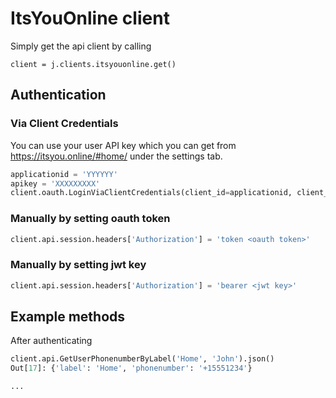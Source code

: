 # ItsYouOnline client

Simply get the api client by calling
```
client = j.clients.itsyouonline.get()
```

## Authentication

### Via Client Credentials

You can use your user API key which you can get from https://itsyou.online/#home/
under the settings tab.

```python
applicationid = 'YYYYYY'
apikey = 'XXXXXXXXX'
client.oauth.LoginViaClientCredentials(client_id=applicationid, client_secret=apikey)
```

### Manually by setting oauth token

```python
client.api.session.headers['Authorization'] = 'token <oauth token>'
```

### Manually by setting jwt key

```python
client.api.session.headers['Authorization'] = 'bearer <jwt key>'
```


## Example methods

After authenticating

```python
client.api.GetUserPhonenumberByLabel('Home', 'John').json()
Out[17]: {'label': 'Home', 'phonenumber': '+15551234'}

...
```
